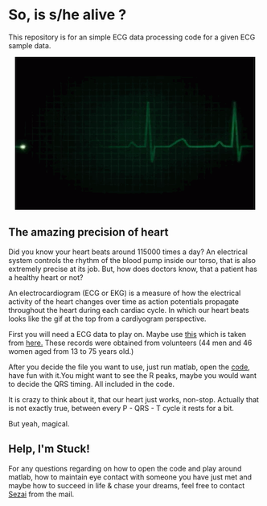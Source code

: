 # So, is s/he alive ? 

This repository is for an simple ECG data processing code for a given ECG sample data.


<p align="center">
  <img src="ECG.gif">
</p>

## The amazing precision of heart

Did you know your heart beats around 115000 times a day? An electrical system controls the rhythm of the blood pump inside our torso, that is also extremely precise at its job. But, how does doctors know, that a patient has a healthy heart or not?

An electrocardiogram (ECG or EKG) is a measure of how the electrical activity of the heart changes over time as action potentials propagate throughout the heart during each cardiac cycle. In which our heart beats looks like the gif at the top from a cardiyogram perspective.

First you will need a ECG data to play on. Maybe use [this](ecg-id-database-1.0.0.zip) which is taken from [here.](https://physionet.org/content/ecgiddb/1.0.0/) These records were obtained from volunteers (44 men and 46 women aged from 13 to 75 years old.)

After you decide the file you want to use, just run matlab, open the [code](ECG_processing.m), have fun with it.You might want to see the R peaks, maybe you would want to decide the QRS timing. All included in the code.

It is crazy to think about it, that our heart just works, non-stop. Actually that is not exactly true, between every P - QRS - T cycle it rests for a bit. 

But yeah, magical.


## Help, I'm Stuck!

For any questions regarding on how to open the code and play around matlab, how to maintain eye contact with someone you have just met and maybe how to succeed in life & chase your dreams, feel free to contact [Sezai](mailto:sezaiburakkantarci@gmail.com) from the mail. 



